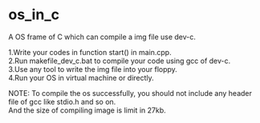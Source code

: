 # os_in_c
A OS frame of C which can compile a img file use dev-c.  
  
  
1.Write your codes in function start() in main.cpp.  
2.Run makefile_dev_c.bat to compile your code using gcc of dev-c.  
3.Use any tool to write the img file into your floppy.  
4.Run your OS in virtual machine or directly.  
  
  
NOTE: To compile the os successfully, you should not include any header file of gcc like stdio.h and so on.  
And the size of compiling image is limit in 27kb.  
